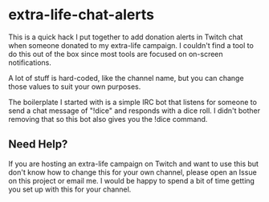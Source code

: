 # extra-life-chat-alerts

This is a quick hack I put together to add donation alerts in Twitch chat when someone donated to my extra-life campaign. I couldn't find a tool to do this out of the box since most tools are focused on on-screen notifications.

A lot of stuff is hard-coded, like the channel name, but you can change those values to suit your own purposes.

The boilerplate I started with is a simple IRC bot that listens for someone to send a chat message of "!dice" and responds with a dice roll. I didn't bother removing that so this bot also gives you the !dice command.

## Need Help?
If you are hosting an extra-life campaign on Twitch and want to use this but don't know how to change this for your own channel, please open an Issue on this project or email me. I would be happy to spend a bit of time getting you set up with this for your channel.
